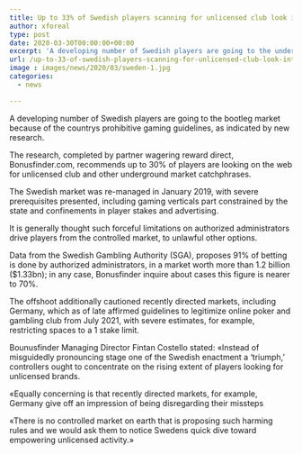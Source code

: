 ```yaml
---
title: Up to 33% of Swedish players scanning for unlicensed club look into suggests
author: xforeal 
type: post
date: 2020-03-30T00:00:00+00:00
excerpt: 'A developing number of Swedish players are going to the underground market because of the countrys prohibitive gaming guidelines, as per new research '
url: /up-to-33-of-swedish-players-scanning-for-unlicensed-club-look-into-suggests/
image : images/news/2020/03/sweden-1.jpg
categories:
  - news

---
```

A developing number of Swedish players are going to the bootleg market because of the countrys prohibitive gaming guidelines, as indicated by new research. 

The research, completed by partner wagering reward direct, Bonusfinder.com, recommends up to 30&percnt; of players are looking on the web for unlicensed club and other underground market catchphrases. 

The Swedish market was re-managed in January 2019, with severe prerequisites presented, including gaming verticals part constrained by the state and confinements in player stakes and advertising. 

It is generally thought such forceful limitations on authorized administrators drive players from the controlled market, to unlawful other options. 

Data from the Swedish Gambling Authority (SGA), proposes 91&percnt; of betting is done by authorized administrators, in a market worth more than 1.2 billion ($1.33bn); in any case, Bonusfinder inquire about cases this figure is nearer to 70&percnt;. 

The offshoot additionally cautioned recently directed markets, including Germany, which as of late affirmed guidelines to legitimize online poker and gambling club from July 2021, with severe estimates, for example, restricting spaces to a 1 stake limit. 

Bounusfinder Managing Director Fintan Costello stated: &#171;Instead of misguidedly pronouncing stage one of the Swedish enactment a &#8216;triumph,&#8217; controllers ought to concentrate on the rising extent of players looking for unlicensed brands. 

&#171;Equally concerning is that recently directed markets, for example, Germany give off an impression of being disregarding their missteps 

&#171;There is no controlled market on earth that is proposing such harming rules and we would ask them to notice Swedens quick dive toward empowering unlicensed activity.&#187;
